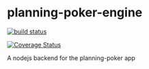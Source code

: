 # planning-poker-engine

[![build status](https://travis-ci.org/awapps/planning-poker-engine.svg?branch=master)](https://travis-ci.org/awapps/planning-poker-engine.svg?branch=master)

[![Coverage Status](https://coveralls.io/repos/github/awapps/planning-poker-engine/badge.svg?branch=master)](https://coveralls.io/github/awapps/planning-poker-engine?branch=master)

A nodejs backend for the planning-poker app
